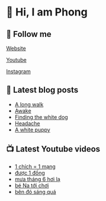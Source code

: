 # 👋 Hi, I am Phong

## 🔗 Follow me

[Website](https://phongever.xyz "Website")

[Youtube](https://www.youtube.com/@phongever "Youtube")

[Instagram](https://www.instagram.com/phongever "Instagram")

## 📝 Latest blog posts

<!-- BLOG-POST-LIST:START -->
- [A long walk](https://phongever.xyz/blog/a-long-walk-2/)
- [Awake](https://phongever.xyz/blog/awake/)
- [Finding the white dog](https://phongever.xyz/blog/finding-the-white-dog/)
- [Headache](https://phongever.xyz/blog/headache-4/)
- [A white puppy](https://phongever.xyz/blog/a-white-puppy/)
<!-- BLOG-POST-LIST:END -->

## 📺 Latest Youtube videos

<!-- YOUTUBE-VIDEO-LIST:START -->
- [1 chích = 1 mạng](https://www.youtube.com/watch?v=m__rnQFf3z4)
- [được 1 đống](https://www.youtube.com/watch?v=GYaEVChld3A)
- [mưa tháng 6 hơi lạ](https://www.youtube.com/watch?v=qSlGBHFmzqA)
- [bé Na tới chơi](https://www.youtube.com/watch?v=gGbE92Dcbck)
- [bên đó sáng quá](https://www.youtube.com/watch?v=vvEMJ2hk40Q)
<!-- YOUTUBE-VIDEO-LIST:END -->
